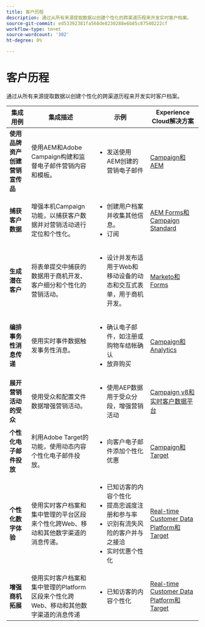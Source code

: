 ```yaml
---
title: 客户历程
description: 通过从所有来源提取数据以创建个性化的跨渠道历程来开发实时客户档案。
source-git-commit: ed53392381fa568de8230288e6b85c87540222cf
workflow-type: tm+mt
source-wordcount: '302'
ht-degree: 0%

---
```



# 客户历程

通过从所有来源提取数据以创建个性化的跨渠道历程来开发实时客户档案。


<table>

<thead>
    <tr>
      <th>集成用例</th>
      <th>集成描述</th>
      <th>示例</th>
      <th>Experience Cloud解决方案</th>
    </tr>
  </thead>

<tr>
  <td><strong>使用品牌资产创建营销宣传品</strong><br></td>
  <td>使用AEM和Adobe Campaign构建和监督电子邮件营销内容和模板。</td>
  <td>
    <ul>
      <li>发送使用AEM创建的营销电子邮件</li>
    </ul>    
  </td>
  <td><a href="../integrations-between-applications/experience-manager/experience-manager-campaign.md">Campaign和AEM</a></td>
</tr>

<tr>
  <td><strong>捕获客户数据</strong><br></td>
 <td>增强本机Campaign功能，以捕获客户数据并对营销活动进行定位和个性化。</td>
  <td>
    <ul>
      <li>创建用户档案并收集其他信息。 </li>
      <li>订阅</li>
    </ul>
  </td>
  <td><a href="../integrations-between-applications/experience-manager/experience-manager-campaign.md">AEM Forms和Campaign Standard</a></td>
</tr>

<tr>
  <td><strong>生成潜在客户</strong><br></td>
  <td>将表单提交中捕获的数据用于商机开发、客户细分和个性化的营销活动。</td>
    <td>
    <ul>
      <li>设计并发布适用于Web和移动设备的动态和交互式表单，用于商机开发。</li>
    </ul>
  </td>
  <td><a href="../integrations-between-applications/experience-manager/experience-manager-marketo.md">Marketo和Forms</td>
</tr>

<tr>
  <td><strong>编排事务性消息传递</strong><br></td>
  <td>使用实时事件数据触发事务性消息。</td>
  <td>
    <ul>
      <li>确认电子邮件，如注册或购物车结帐确认 </li>
      <li>放弃购买</li>
    </ul>
  </td>
  <td><a href="../integrations-between-applications/campaign/campaign-analytics.md">Campaign和Analytics</a></td>
</tr>

<tr>
  <td><strong>展开营销活动的受众</strong><br></td>
  <td>使用受众和配置文件数据增强营销活动。</td>
  <td>
    <ul>
      <li>使用AEP数据用于受众分段，增强营销活动</li>
    </ul>
  </td>
 <td><a href="../integrations-between-applications/campaign/campaign-rtcdp.md">Campaign v8和实时客户数据平台</a></td>
</tr>

<tr>
  <td><strong>个性化电子邮件投放</strong><br></td>
  <td>利用Adobe Target的功能，使用动态内容个性化电子邮件投放。</td>
  <td>
    <ul>
      <li>向客户电子邮件添加个性化优惠</li>
    </ul>
  </td>
  <td><a href="../integrations-between-applications/campaign/campaign-target.md">Campaign和Target</a></td>
</tr>

<tr>
  <td><strong>个性化数字体验</strong><br></td>
  <td>使用实时客户档案和集中管理的平台区段来个性化跨Web、移动和其他数字渠道的消息传递。</td>
  <td>
    <ul>
      <li>已知访客的内容个性化</li>
      <li>提高忠诚度注册和参与率</li>
      <li>识别有流失风险的客户并与之接洽</li>
      <li>实时优惠个性化</li>
    </ul>
  </td>
  <td><a href="../integrations-between-applications/rtcdp/rtcdp-target.md">Real-time Customer Data Platform和Target</a></td>
</tr>

<tr>
  <td><strong>增强商机拓展</strong><br></td>
  <td>使用实时客户档案和集中管理的Platform区段来个性化跨Web、移动和其他数字渠道的消息传递</td>
  <td>
    <ul>
      <li>已知访客的内容个性化</li>
    </ul>
  </td>
  <td><a href="../integrations-between-applications/rtcdp/rtcdp-target.md">Real-time Customer Data Platform和Target</a></td>
</tr>

</table>

